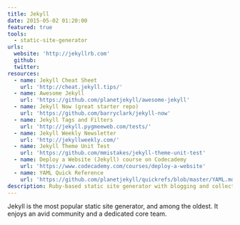```yaml
---
title: Jekyll
date: 2015-05-02 01:20:00
featured: true
tools:
  - static-site-generator
urls:
  website: 'http://jekyllrb.com'
  github:
  twitter:
resources:
  - name: Jekyll Cheat Sheet
    url: 'http://cheat.jekyll.tips/'
  - name: Awesome Jekyll
    url: 'https://github.com/planetjekyll/awesome-jekyll'
  - name: Jekyll Now (great starter repo)
    url: 'https://github.com/barryclark/jekyll-now'
  - name: Jekyll Tags and Filters
    url: 'http://jekyll.pygmeeweb.com/tests/'
  - name: Jekyll Weekly Newsletter
    url: 'http://jekyllweekly.com/'
  - name: Jekyll Theme Unit Test
    url: 'https://github.com/mmistakes/jekyll-theme-unit-test'
  - name: Deploy a Website (Jekyll) course on Codecademy
    url: 'https://www.codecademy.com/courses/deploy-a-website'
  - name: YAML Quick Reference
    url: 'https://github.com/planetjekyll/quickrefs/blob/master/YAML.md'
description: Ruby-based static site generator with blogging and collections
---
```



Jekyll is the most popular static site generator, and among the oldest. It enjoys an avid community and a dedicated core team.
